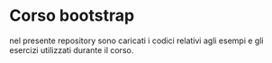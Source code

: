 # Corso bootstrap
nel presente repository sono caricati i codici relativi agli esempi e gli esercizi utilizzati durante il corso.
